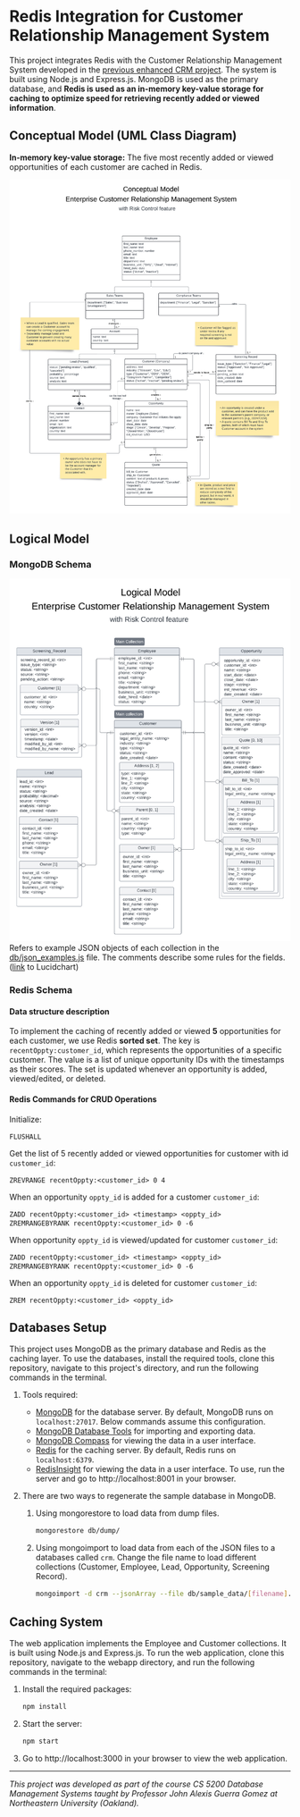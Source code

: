 # Redis Integration for Customer Relationship Management System

This project integrates Redis with the Customer Relationship Management System developed in the [previous enhanced CRM project](https://github.com/amyhuang95/enhanced_CRM_mongoDB).
The system is built using Node.js and Express.js. MongoDB is used as the primary database, and
**Redis is used as an in-memory key-value storage for caching to optimize speed for retrieving recently added or viewed information**.

## Conceptual Model (UML Class Diagram)

<!--
describe the functionalities that you selected to be used as an in-memory key-value storage, (e.g. most viewed products, a shopping cart, current logged-in users, etc).
 -->

**In-memory key-value storage:**
The five most recently added or viewed opportunities of each customer are cached in Redis.

![UML Class Diagram](diagrams/uml.png)

## Logical Model

### MongoDB Schema

![Logical Model Diagram](diagrams/logical_model.png)
Refers to example JSON objects of each collection in the [db/json_examples.js](db/json_examples.js) file.
The comments describe some rules for the fields.
([link](https://lucid.app/lucidchart/2da1e4e2-e400-4acb-af34-0afa0a122638/edit?view_items=JWWowJgIFUbH&invitationId=inv_f5a92ee0-36d3-4dac-9cdf-52bdf0759fc8) to Lucidchart)

### Redis Schema

<!--
Describe the Redis data structures that you are going to use to implement the functionalities you described in the previous point. (example To implement the most viewed products I will use a Redis sorted set with key "mostViewed:userId", product ids as the values and a score of the number of views of the product.). You can use/describe more than one data structure, you will need to implement at least one.
 -->

#### Data structure description

To implement the caching of recently added or viewed **5** opportunities for each customer, we use Redis **sorted set**.
The key is `recentOppty:customer_id`, which represents the opportunities of a specific customer.
The value is a list of unique opportunity IDs with the timestamps as their scores.
The set is updated whenever an opportunity is added, viewed/edited, or deleted.

#### Redis Commands for CRUD Operations

Initialize:

```Redis
FLUSHALL
```

Get the list of 5 recently added or viewed opportunities for customer with id `customer_id`:

```Redis
ZREVRANGE recentOppty:<customer_id> 0 4
```

When an opportunity `oppty_id` is added for a customer `customer_id`:

```Redis
ZADD recentOppty:<customer_id> <timestamp> <oppty_id>
ZREMRANGEBYRANK recentOppty:<customer_id> 0 -6
```

When opportunity `oppty_id` is viewed/updated for customer `customer_id`:

```Redis
ZADD recentOppty:<customer_id> <timestamp> <oppty_id>
ZREMRANGEBYRANK recentOppty:<customer_id> 0 -6
```

When an opportunity `oppty_id` is deleted for customer `customer_id`:

```Redis
ZREM recentOppty:<customer_id> <oppty_id>
```

## Databases Setup

This project uses MongoDB as the primary database and Redis as the caching layer. To use the databases, install the required tools, clone this repository, navigate to this project's directory, and run the following commands in the terminal.

1. Tools required:

   - [MongoDB](https://www.mongodb.com/try/download/community) for the database server. By default, MongoDB runs on `localhost:27017`. Below commands assume this configuration.
   - [MongoDB Database Tools](https://www.mongodb.com/try/download/database-tools) for importing and exporting data.
   - [MongoDB Compass](https://www.mongodb.com/try/download/compass) for viewing the data in a user interface.
   - [Redis](https://redis.io/download) for the caching server. By default, Redis runs on `localhost:6379`.
   - [RedisInsight](https://redislabs.com/redis-enterprise/redis-insight/) for viewing the data in a user interface. To use, run the server and go to http://localhost:8001 in your browser.

2. There are two ways to regenerate the sample database in MongoDB.

   1. Using mongorestore to load data from dump files.

      ```bash
      mongorestore db/dump/
      ```

   2. Using mongoimport to load data from each of the JSON files to a databases called `crm`. Change the file name to load different collections (Customer, Employee, Lead, Opportunity, Screening Record).

      ```bash
      mongoimport -d crm --jsonArray --file db/sample_data/[filename].json
      ```

## Caching System

<!--
Create a node script that implements your redis design. See for example this one implementing a basic Caching system with Mongo and Redis
-->

The web application implements the Employee and Customer collections. It is built using Node.js and Express.js. To run the web application, clone this repository, navigate to the webapp directory, and run the following commands in the terminal:

1. Install the required packages:

   ```bash
   npm install
   ```

2. Start the server:

   ```bash
   npm start
   ```

3. Go to http://localhost:3000 in your browser to view the web application.

---

_This project was developed as part of the course CS 5200 Database Management Systems taught by Professor John Alexis Guerra Gomez at Northeastern University (Oakland)._
